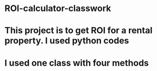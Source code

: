# ROI-calculator-classwork
# This project is to get ROI for a rental property. I used python codes
# I used one class with four methods
